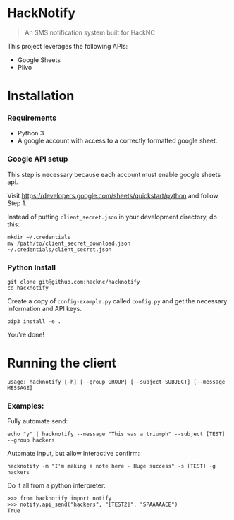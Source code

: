 # HackNotify

> An SMS notification system built for HackNC

This project leverages the following APIs:

* Google Sheets
* Plivo

# Installation

### Requirements

* Python 3
* A google account with access to a correctly formatted google sheet.

### Google API setup

This step is necessary because each account must enable google sheets api.

Visit https://developers.google.com/sheets/quickstart/python and follow Step 1.

Instead of putting `client_secret.json` in your development directory, do this:

```
mkdir ~/.credentials
mv /path/to/client_secret_download.json ~/.credentials/client_secret.json
```

### Python Install

```
git clone git@github.com:hacknc/hacknotify
cd hacknotify
```

Create a copy of `config-example.py` called `config.py` and get the necessary information and API keys.

```
pip3 install -e .
```

You're done!

# Running the client

`usage: hacknotify [-h] [--group GROUP] [--subject SUBJECT] [--message MESSAGE]`

### Examples:

Fully automate send:

`echo "y" | hacknotify --message "This was a triumph" --subject [TEST] --group hackers`

Automate input, but allow interactive confirm:

`hacknotify -m "I'm making a note here - Huge success" -s [TEST] -g hackers`

Do it all from a python interpreter:

```
>>> from hacknotify import notify
>>> notify.api_send("hackers", "[TEST2]", "SPAAAAACE")
True
```
